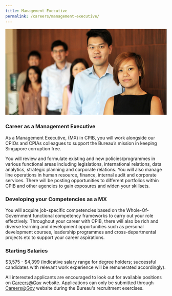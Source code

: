 ```yaml
---
title: Management Executive
permalink: /careers/management-executive/
---
```


<img src="/images/careers_mgtm-exec.jpg" alt="management executive">

### **Career as a Management Executive**

As a Management Executive, (MX) in CPIB, you will work alongside our CPIOs and CPIAs colleagues to support the Bureau’s mission in keeping Singapore corruption free.

You will review and formulate existing and new policies/programmes in various functional areas including legislations, international relations, data analytics, strategic planning and corporate relations. You will also manage line operations in human resource, finance, internal audit and corporate services. There will be posting opportunities to different portfolios within CPIB and other agencies to gain exposures and widen your skillsets.

### **Developing your Competencies as a MX**

You will acquire job-specific competencies based on the Whole-Of-Government functional competency frameworks to carry out your role effectively. Throughout your career with CPIB, there will also be rich and diverse learning and development opportunities such as personal development courses, leadership programmes and cross-departmental projects etc to support your career aspirations.


### **Starting Salaries**

$3,575 - $4,399 (indicative salary range for degree holders; successful candidates with relevant work experience will be remunerated accordingly).

All interested applicants are encouraged to look out for available positions on [Careers@Gov](https://www.careers.gov.sg/) website. Applications can only be submitted through [Careers@Gov](https://www.careers.gov.sg/) website during the Bureau's recruitment exercises.

